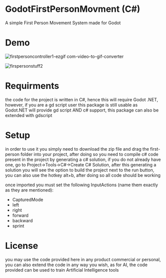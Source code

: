 # GodotFirstPersonMovment (C#)

A simple First Person Movement System made for Godot


# Demo
![firstpersoncontroller1-ezgif com-video-to-gif-converter](https://github.com/DigitalCanineGames/GodotFirstPersonMovment-.NET/assets/150794893/d2d70068-d8f2-4179-bcc0-a3cfc692dbd4)


![firspersonstuff2](https://github.com/DigitalCanineGames/GodotFirstPersonMovment-.NET/assets/150794893/e323d373-8249-4ad8-a95a-f06ec2be9e2e)





# Requirments
the code for the project is written in C#, hence this will require Godot .NET, however,  if you are a gd script user this package is still usable as Godot.NET will provide gd script AND c# support, this package can also be extended with gdscript

# Setup
in order to use it you simply need to download the zip file and drag the first-person folder into your project, after doing so you need to compile c# code present in the project by generating a c# solution, if you do not already have one, go to Project->Tools->C#->Create C# Solution, after this generating a solution you will see the option to build the project next to the run button, you can also use the hotkey alt+b, after doing so all code should be working 

once imported you must set the following InputActions (name them exactly as they are mentioned):
 * CapturedMode
 * left 
 * right 
 * forward
 * backward
 * sprint


# License
you may use the code provided here in any product commercial or personal, you can also extend the code in any way you wish, as for AI, the code provided can be used to train Artificial Intelligence tools


